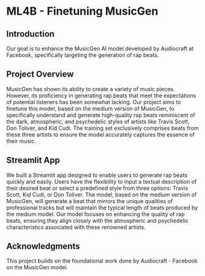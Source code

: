# ML4B - Finetuning MusicGen

## Introduction

Our goal is to enhance the MusicGen AI model developed by Audiocraft at Facebook, specifically targeting the generation of rap beats. 

## Project Overview

MusicGen has shown its ability to create a variety of music pieces. However, its proficiency in generating rap beats that meet the expectations of potential listeners has been somewhat lacking. Our project aims to finetune this model, based on the medium version of MusicGen, to specifically understand and generate high-quality rap beats reminiscent of the dark, atmospheric, and psychedelic styles of artists like Travis Scott, Don Toliver, and Kid Cudi. The training set exclusively comprises beats from these three artists to ensure the model accurately captures the essence of their music.

## Streamlit App

We built a Streamlit app designed to enable users to generate rap beats quickly and easily. Users have the flexibility to input a textual description of their desired beat or select a predefined style from three options: Travis Scott, Kid Cudi, or Don Toliver. The model, based on the medium version of MusicGen, will generate a beat that mirrors the unique qualities of professional tracks but will maintain the typical length of beats produced by the medium model. Our model focuses on enhancing the quality of rap beats, ensuring they align closely with the atmospheric and psychedelic characteristics associated with these renowned artists.


## Acknowledgments

This project builds on the foundational work done by Audiocraft - Facebook on the MusicGen model.

